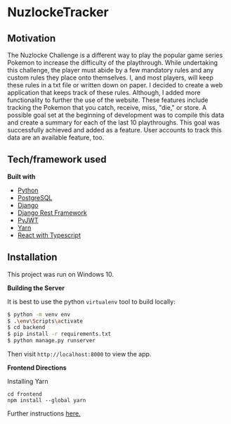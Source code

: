 # NuzlockeTracker

## Motivation
The Nuzlocke Challenge is a different way to play the popular game series Pokemon to increase the difficulty of the playthrough. While undertaking this challenge, the player must abide by a few mandatory rules and any custom rules they place onto themselves. I, and most players, will keep these rules in a txt file or written down on paper. I decided to create a web application that keeps track of these rules. Although, I added more functionality to further the use of the website. These features include tracking the Pokemon that you catch, receive, miss, "die," or store. A possible goal set at the beginning of development was to compile this data and create a summary for each of the last 10 playthroughs. This goal was successfully achieved and added as a feature. User accounts to track this data are an available feature, too.

## Tech/framework used

<b>Built with</b>
- [Python](https://docs.python.org/3/)
- [PostgreSQL](https://www.postgresql.org/docs/13/index.html)
- [Django](https://www.djangoproject.com/)
- [Django Rest Framework](https://www.django-rest-framework.org/)
- [PyJWT](https://pyjwt.readthedocs.io/en/latest/)
- [Yarn](https://classic.yarnpkg.com/en/docs/)
- [React with Typescript](https://create-react-app.dev/docs/adding-typescript/)

## Installation

This project was run on Windows 10.

<b>Building the Server</b>

It is best to use the python `virtualenv` tool to build locally:

```sh
$ python -m venv env
$ .\env\Scripts\activate
$ cd backend
$ pip install -r requirements.txt
$ python manage.py runserver
```

Then visit `http://localhost:8000` to view the app.

<b>Frontend Directions</b>

Installing Yarn

```
cd frontend
npm install --global yarn
```

Further instructions [here.](https://github.com/jacobhandy3/NuzlockeTracker/tree/main/frontend)


